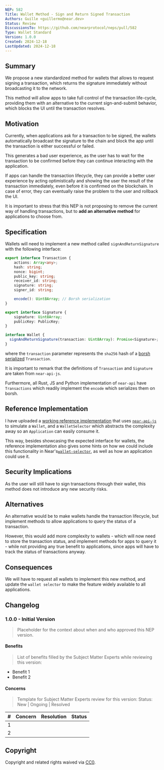 ```yaml
---
NEP: 582
Title: Wallet Method - Sign and Return Signed Transaction
Authors: Guille <guillermo@near.dev>
Status: Review
DiscussionsTo: https://github.com/nearprotocol/neps/pull/582
Type: Wallet Standard
Version: 1.0.0
Created: 2024-12-18
LastUpdated: 2024-12-18
---
```


## Summary

We propose a new standardized method for wallets that allows to request signing a transaction, which returns the signature immediately without broadcasting it to the network.

This method will allow apps to take full control of the transaction life-cycle, providing them with an alternative to the current sign-and-submit behavior, which blocks the UI until the transaction resolves.

## Motivation

Currently, when applications ask for a transaction to be signed, the wallets automatically broadcast the signature to the chain and block the app until the transaction is either successful or failed.

This generates a bad user experience, as the user has to wait for the transaction to be confirmed before they can continue interacting with the application.

If apps can handle the transaction lifecycle, they can provide a better user experience by acting optimistically and showing the user the result of the transaction immediately, even before it is confirmed on the blockchain. In case of error, they can eventually raise the problem to the user and rollback the UI.

It is important to stress that this NEP is not proposing to remove the current way of handling transactions, but to **add an alternative method** for applications to choose from.

## Specification

Wallets will need to implement a new method called `signAndReturnSignature` with the following interface:

```typescript
export interface Transaction {
    actions: Array<any>;
    hash: string;
    nonce: bigint;
    public_key: string;
    receiver_id: string;
    signature: string;
    signer_id: string;

    encode(): Uint8Array; // Borsh serialization
}

export interface Signature {
    signature: Uint8Array;
    publicKey: PublicKey;
}

interface Wallet {
  signAndReturnSignature(transaction: Uint8Array): Promise<Signature>;
}
```

where the `transaction` parameter represents the `sha256` hash of a [borsh serialized](https://borsh.io) `Transaction`.

It is important to remark that the definitions of `Transaction` and `Signature` are taken from `near-api-js`.

Furthermore, all Rust, JS and Python implementation of `near-api` have `Transactions` which readily implement the `encode` which serializes them on borsh.

## Reference Implementation

I have uploaded a [working reference implementation](https://gist.github.com/gagdiez/bf0214d41052f043076bf000b7a1eb24) that uses [`near-api-js`](https://github.com/near/near-api-js) to simulate a `Wallet`, and a `WalletSelector` which abstracts the complexity away so an `Application` can easily consume it.

This way, besides showcasing the expected interface for wallets, the reference implementation also gives some hints on how we could include this functionality in Near's[`wallet-selector`](https://github.com/near/wallet-selector/), as well as how an application could use it.

## Security Implications

As the user will still have to sign transactions through their wallet, this method does not introduce any new security risks.

## Alternatives

An alternative would be to make wallets handle the transaction lifecycle, but implement methods to allow applications to query the status of a transaction.

However, this would add more complexity to wallets - which will now need to store the transaction status, and implement methods for apps to query it - while not providing any true benefit to applications, since apps will have to track the status of transactions anyway.

## Consequences

We will have to request all wallets to implement this new method, and update the `wallet selector` to make the feature widely available to all applications.

## Changelog

### 1.0.0 - Initial Version

> Placeholder for the context about when and who approved this NEP version.

#### Benefits

> List of benefits filled by the Subject Matter Experts while reviewing this version:

- Benefit 1
- Benefit 2

#### Concerns

> Template for Subject Matter Experts review for this version:
> Status: New | Ongoing | Resolved

|   # | Concern | Resolution | Status |
| --: | :------ | :--------- | -----: |
|   1 |         |            |        |
|   2 |         |            |        |

## Copyright

Copyright and related rights waived via [CC0](https://creativecommons.org/publicdomain/zero/1.0/).
